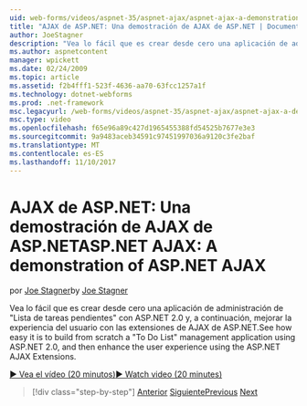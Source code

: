 ```yaml
---
uid: web-forms/videos/aspnet-35/aspnet-ajax/aspnet-ajax-a-demonstration-of-aspnet-ajax
title: "AJAX de ASP.NET: Una demostración de AJAX de ASP.NET | Documentos de Microsoft"
author: JoeStagner
description: "Vea lo fácil que es crear desde cero una aplicación de administración de 'Lista de tareas pendientes' mediante ASP.NET 2.0 y, a continuación, mejorar la experiencia del usuario usando ASP.NET AJAX..."
ms.author: aspnetcontent
manager: wpickett
ms.date: 02/24/2009
ms.topic: article
ms.assetid: f2b4fff1-523f-4636-aa70-63fcc1257a1f
ms.technology: dotnet-webforms
ms.prod: .net-framework
msc.legacyurl: /web-forms/videos/aspnet-35/aspnet-ajax/aspnet-ajax-a-demonstration-of-aspnet-ajax
msc.type: video
ms.openlocfilehash: f65e96a89c427d1965455388fd54525b7677e3e3
ms.sourcegitcommit: 9a9483aceb34591c97451997036a9120c3fe2baf
ms.translationtype: MT
ms.contentlocale: es-ES
ms.lasthandoff: 11/10/2017
---
```

<a name="aspnet-ajax-a-demonstration-of-aspnet-ajax"></a><span data-ttu-id="129d1-103">AJAX de ASP.NET: Una demostración de AJAX de ASP.NET</span><span class="sxs-lookup"><span data-stu-id="129d1-103">ASP.NET AJAX: A demonstration of ASP.NET AJAX</span></span>
====================
<span data-ttu-id="129d1-104">por [Joe Stagner](https://github.com/JoeStagner)</span><span class="sxs-lookup"><span data-stu-id="129d1-104">by [Joe Stagner](https://github.com/JoeStagner)</span></span>

<span data-ttu-id="129d1-105">Vea lo fácil que es crear desde cero una aplicación de administración de "Lista de tareas pendientes" con ASP.NET 2.0 y, a continuación, mejorar la experiencia del usuario con las extensiones de AJAX de ASP.NET.</span><span class="sxs-lookup"><span data-stu-id="129d1-105">See how easy it is to build from scratch a "To Do List" management application using ASP.NET 2.0, and then enhance the user experience using the ASP.NET AJAX Extensions.</span></span>

[<span data-ttu-id="129d1-106">&#9654; Vea el vídeo (20 minutos)</span><span class="sxs-lookup"><span data-stu-id="129d1-106">&#9654; Watch video (20 minutes)</span></span>](https://channel9.msdn.com/Blogs/ASP-NET-Site-Videos/aspnet-ajax-a-demonstration-of-aspnet-ajax)

>[!div class="step-by-step"]
<span data-ttu-id="129d1-107">[Anterior](creating-and-using-an-ajax-enabled-web-service-in-a-web-site.md)
[Siguiente](adonet-data-services-with-aspnet-ajax-support.md)</span><span class="sxs-lookup"><span data-stu-id="129d1-107">[Previous](creating-and-using-an-ajax-enabled-web-service-in-a-web-site.md)
[Next](adonet-data-services-with-aspnet-ajax-support.md)</span></span>
